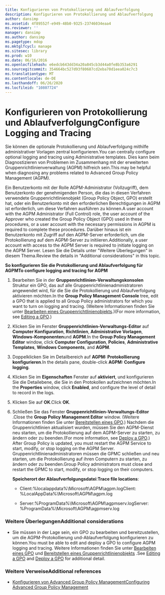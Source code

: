```yaml
---
title: Konfigurieren von Protokollierung und Ablaufverfolgung
description: Konfigurieren von Protokollierung und Ablaufverfolgung
author: dansimp
ms.assetid: 4f89552f-e949-48b0-9325-23746034eaa4
ms.reviewer: ''
manager: dansimp
ms.author: dansimp
ms.pagetype: mdop
ms.mktglfcycl: manage
ms.sitesec: library
ms.prod: w10
ms.date: 06/16/2016
ms.openlocfilehash: e6edcb643dd34a20a845cb3d44a0fe8b353a6291
ms.sourcegitcommit: 354664bc527d93f80687cd2eba70d1eea024c7c3
ms.translationtype: MT
ms.contentlocale: de-DE
ms.lasthandoff: 06/26/2020
ms.locfileid: "10807724"
---
```

# <span data-ttu-id="41bca-103">Konfigurieren von Protokollierung und Ablaufverfolgung</span><span class="sxs-lookup"><span data-stu-id="41bca-103">Configure Logging and Tracing</span></span>


<span data-ttu-id="41bca-104">Sie können die optionale Protokollierung und Ablaufverfolgung mithilfe administrativer Vorlagen zentral konfigurieren.</span><span class="sxs-lookup"><span data-stu-id="41bca-104">You can centrally configure optional logging and tracing using Administrative templates.</span></span> <span data-ttu-id="41bca-105">Dies kann beim Diagnostizieren von Problemen im Zusammenhang mit der erweiterten Gruppenrichtlinienverwaltung (AGPM) hilfreich sein.</span><span class="sxs-lookup"><span data-stu-id="41bca-105">This may be helpful when diagnosing any problems related to Advanced Group Policy Management (AGPM).</span></span>

<span data-ttu-id="41bca-106">Ein Benutzerkonto mit der Rolle AGPM-Administrator (Vollzugriff), dem Benutzerkonto der genehmigenden Person, die das in diesen Verfahren verwendete Gruppenrichtlinienobjekt (Group Policy Object, GPO) erstellt hat, oder ein Benutzerkonto mit den erforderlichen Berechtigungen in AGPM ist erforderlich, um diese Verfahren ausführen zu können.</span><span class="sxs-lookup"><span data-stu-id="41bca-106">A user account with the AGPM Administrator (Full Control) role, the user account of the Approver who created the Group Policy Object (GPO) used in these procedures, or a user account with the necessary permissions in AGPM is required to complete these procedures.</span></span> <span data-ttu-id="41bca-107">Darüber hinaus ist ein Benutzerkonto mit Zugriff auf den AGPM-Server erforderlich, um die Protokollierung auf dem AGPM-Server zu initiieren.</span><span class="sxs-lookup"><span data-stu-id="41bca-107">Additionally, a user account with access to the AGPM Server is required to initiate logging on the AGPM Server.</span></span> <span data-ttu-id="41bca-108">Lesen Sie die Details unter "Weitere Überlegungen" in diesem Thema.</span><span class="sxs-lookup"><span data-stu-id="41bca-108">Review the details in "Additional considerations" in this topic.</span></span>

**<span data-ttu-id="41bca-109">So konfigurieren Sie die Protokollierung und Ablaufverfolgung für AGPM</span><span class="sxs-lookup"><span data-stu-id="41bca-109">To configure logging and tracing for AGPM</span></span>**

1.  <span data-ttu-id="41bca-110">Bearbeiten Sie in der **Gruppenrichtlinien-Verwaltungskonsolen** Struktur ein GPO, das auf alle Gruppenrichtlinienadministratoren angewendet wird, für die Sie die Protokollierung und Ablaufverfolgung aktivieren möchten.</span><span class="sxs-lookup"><span data-stu-id="41bca-110">In the **Group Policy Management Console** tree, edit a GPO that is applied to all Group Policy administrators for which you want to turn on logging and tracing.</span></span> <span data-ttu-id="41bca-111">(Weitere Informationen finden Sie unter [Bearbeiten eines Gruppenrichtlinienobjekts](editing-a-gpo-agpm30ops.md).)</span><span class="sxs-lookup"><span data-stu-id="41bca-111">(For more information, see [Editing a GPO](editing-a-gpo-agpm30ops.md).)</span></span>

2.  <span data-ttu-id="41bca-112">Klicken Sie im Fenster **Gruppenrichtlinien-Verwaltungs-Editor** auf **Computer Konfiguration**, **Richtlinien**, **Administrative Vorlagen**, **Windows-Komponenten**und **AGPM**.</span><span class="sxs-lookup"><span data-stu-id="41bca-112">In the **Group Policy Management Editor** window, click **Computer Configuration**, **Policies**, **Administrative Templates**, **Windows Components**, and **AGPM**.</span></span>

3.  <span data-ttu-id="41bca-113">Doppelklicken Sie im Detailbereich auf **AGPM: Protokollierung konfigurieren**.</span><span class="sxs-lookup"><span data-stu-id="41bca-113">In the details pane, double-click **AGPM: Configure logging**.</span></span>

4.  <span data-ttu-id="41bca-114">Klicken Sie im **Eigenschaften** Fenster auf **aktiviert**, und konfigurieren Sie die Detailebene, die Sie in den Protokollen aufzeichnen möchten.</span><span class="sxs-lookup"><span data-stu-id="41bca-114">In the **Properties** window, click **Enabled**, and configure the level of detail to record in the logs.</span></span>

5.  <span data-ttu-id="41bca-115">Klicken Sie auf **OK**.</span><span class="sxs-lookup"><span data-stu-id="41bca-115">Click **OK**.</span></span>

6.  <span data-ttu-id="41bca-116">Schließen Sie das Fenster **Gruppenrichtlinien-Verwaltungs-Editor** .</span><span class="sxs-lookup"><span data-stu-id="41bca-116">Close the **Group Policy Management Editor** window.</span></span> <span data-ttu-id="41bca-117">(Weitere Informationen finden Sie unter [Bereitstellen eines GPO](deploy-a-gpo-agpm30ops.md).) Nachdem die Gruppenrichtlinien aktualisiert wurden, müssen Sie den AGPM-Dienst neu starten, um die Protokollierung auf dem AGPM-Server zu starten, zu ändern oder zu beenden.</span><span class="sxs-lookup"><span data-stu-id="41bca-117">(For more information, see [Deploy a GPO](deploy-a-gpo-agpm30ops.md).) After Group Policy is updated, you must restart the AGPM Service to start, modify, or stop logging on the AGPM Server.</span></span> <span data-ttu-id="41bca-118">Gruppenrichtlinienadministratoren müssen die GPMC schließen und neu starten, um die Protokollierung auf ihren Computern zu starten, zu ändern oder zu beenden.</span><span class="sxs-lookup"><span data-stu-id="41bca-118">Group Policy administrators must close and restart the GPMC to start, modify, or stop logging on their computers.</span></span>

    <span data-ttu-id="41bca-119">**Speicherort der Ablaufverfolgungsdatei**:</span><span class="sxs-lookup"><span data-stu-id="41bca-119">**Trace file locations**:</span></span>

    -   <span data-ttu-id="41bca-120">Client:%localappdata%\\Microsoft\\AGPM\\agpm.log</span><span class="sxs-lookup"><span data-stu-id="41bca-120">Client: %LocalAppData%\\Microsoft\\AGPM\\agpm.log</span></span>

    -   <span data-ttu-id="41bca-121">Server:%ProgramData%\\Microsoft\\AGPM\\agpmserv.log</span><span class="sxs-lookup"><span data-stu-id="41bca-121">Server: %ProgramData%\\Microsoft\\AGPM\\agpmserv.log</span></span>

### <span data-ttu-id="41bca-122">Weitere Überlegungen</span><span class="sxs-lookup"><span data-stu-id="41bca-122">Additional considerations</span></span>

-   <span data-ttu-id="41bca-123">Sie müssen in der Lage sein, ein GPO zu bearbeiten und bereitzustellen, um die AGPM-Protokollierung und-Ablaufverfolgung konfigurieren zu können.</span><span class="sxs-lookup"><span data-stu-id="41bca-123">You must be able to edit and deploy a GPO to configure AGPM logging and tracing.</span></span> <span data-ttu-id="41bca-124">Weitere Informationen finden Sie unter [Bearbeiten eines GPO](editing-a-gpo-agpm30ops.md) und [Bereitstellen eines Gruppenrichtlinienobjekts](deploy-a-gpo-agpm30ops.md) .</span><span class="sxs-lookup"><span data-stu-id="41bca-124">See [Editing a GPO](editing-a-gpo-agpm30ops.md) and [Deploy a GPO](deploy-a-gpo-agpm30ops.md) for additional detail.</span></span>

### <span data-ttu-id="41bca-125">Weitere Verweise</span><span class="sxs-lookup"><span data-stu-id="41bca-125">Additional references</span></span>

-   [<span data-ttu-id="41bca-126">Konfigurieren von Advanced Group Policy Management</span><span class="sxs-lookup"><span data-stu-id="41bca-126">Configuring Advanced Group Policy Management</span></span>](configuring-advanced-group-policy-management.md)

 

 





